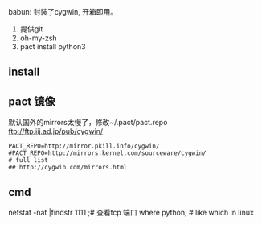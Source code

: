 babun: 封装了cygwin, 开箱即用。
1. 提供git
2. oh-my-zsh
3. pact install python3

## install 


## pact 镜像
默认国外的mirrors太慢了，修改~/.pact/pact.repo
ftp://ftp.iij.ad.jp/pub/cygwin/

    PACT_REPO=http://mirror.pkill.info/cygwin/
    #PACT_REPO=http://mirrors.kernel.com/sourceware/cygwin/
    # full list
    ## http://cygwin.com/mirrors.html

## cmd
netstat -nat |findstr 1111 ;# 查看tcp 端口
where python; # like which in linux